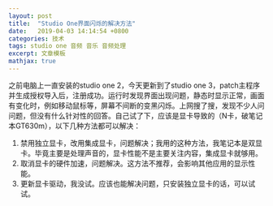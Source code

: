 ```yaml
---
layout: post
title:  "Studio One界面闪烁的解决方法"
date:   2019-04-03 14:14:54 +0800
categories: 技术
tags: studio one 音频 音乐 音频处理 
excerpt: 文章模板		
mathjax: true
---
```




















之前电脑上一直安装的studio one 2，今天更新到了studio one 3，patch主程序并生成授权导入后，注册成功。运行时发现界面出现问题，静态时显示正常，画面有变化时，例如移动鼠标等，屏幕不间断的变黑闪烁。上网搜了搜，发现不少人问问题，但没有什么针对性的回答。自己试了下，应该是显卡导致的（N卡，破笔记本GT630m），以下几种方法都可以解决：

1. 禁用独立显卡，改用集成显卡，问题解决；我用的这种方法，我笔记本是双显卡。毕竟主要是处理声音的，显卡性能不是主要关注内容，集成显卡就够用。
2. 取消显卡的硬件加速，问题解决。这方法不推荐，会影响其他应用的显示性能。
3. 更新显卡驱动，我没试。应该也能解决问题，只安装独立显卡的话，可以试试。


















